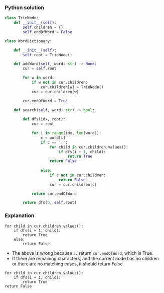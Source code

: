 ### Python solution
```python
class TrieNode:
    def __init__(self):
        self.children = {}
        self.endOfWord = False

class WordDictionary:

    def __init__(self):
        self.root = TrieNode()

    def addWord(self, word: str) -> None:
        cur = self.root

        for w in word:
            if w not in cur.children:
                cur.children[w] = TrieNode()
            cur = cur.children[w]

        cur.endOfWord = True
        
    def search(self, word: str) -> bool:

        def dfs(idx, root):
            cur = root

            for i in range(idx, len(word)):
                c = word[i]
                if c == '.':
                    for child in cur.children.values():
                        if dfs(i + 1, child):
                            return True
                    return False
                    
                else:
                    if c not in cur.children:
                        return False
                    cur = cur.children[c]

            return cur.endOfWord

        return dfs(0, self.root)
```

### Explanation
```
for child in cur.children.values():
    if dfs(i + 1, child):
        return True
    else: 
        return False
```
- The above is wrong because ```a.``` return ```cur.endOfWord```, which is True.
- If there are remaining characters, and the current node has no children or there are no matching cases, it should return False.
```
for child in cur.children.values():
    if dfs(i + 1, child):
        return True
return False
```
